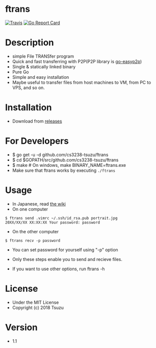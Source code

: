 <!---
 Copyright (c) 2018 Tsuzu
 
 This software is released under the MIT License.
 https://opensource.org/licenses/MIT
-->

# ftrans
[![Travis](https://img.shields.io/travis/cs3238-tsuzu/ftrans.svg?style=flat-square)](https://travis-ci.org/cs3238-tsuzu/ftrans)
[![Go Report Card](https://goreportcard.com/badge/github.com/cs3238-tsuzu/ftrans?style=flat-square)](https://goreportcard.com/report/github.com/cs3238-tsuzu/ftrans)

# Description
- simple File TRANSfer program
- Quick and fast transferring with P2P(P2P library is [go-easyp2p](https://github.com/cs3238-tsuzu/go-easyp2p))
- Single & statically linked binary
- Pure Go
- Simple and easy installation
- Maybe useful to transfer files from host machines to VM, from PC to VPS, and so on.

# Installation
- Download from [releases](../../releases)

# For Developers
- $ go get -u -d github.com/cs3238-tsuzu/ftrans
- $ cd $GOPATH/src/github.com/cs3238-tsuzu/ftrans
- $ make # On windows, make BINARY_NAME=ftrans.exe
- Make sure that ftrans works by executing `./ftrans`

# Usage
- In Japanese, read [the wiki](https://github.com/cs3238-tsuzu/ftrans/wiki)
- On one computer

```
$ ftrans send .vimrc ~/.ssh/id_rsa.pub portrait.jpg
20XX/XX/XX XX:XX:XX Your password: password
```

- On the other computer

```
$ ftrans recv -p password
```

- You can set password for yourself using "-p" option

- Only these steps enable you to send and recieve files.
- If you want to use other options, run ftrans -h

# License
- Under the MIT License
- Copyright (c) 2018 Tsuzu

# Version
- 1.1
